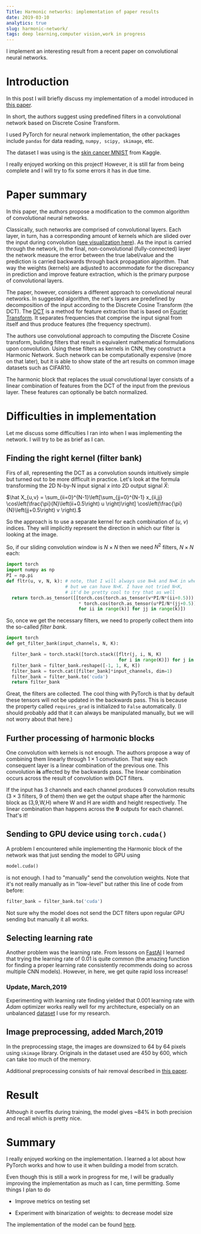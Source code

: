 ```yaml
---
Title: Harmonic networks: implementation of paper results
date: 2019-03-10
analytics: true
slug: harmonic-network/
tags: deep learning,computer vision,work in progress
---
```

I implement an interesting result from a recent paper on convolutional neural networks.

# Introduction

In this post I will briefly discuss my implementation of a model introduced in [this paper](https://arxiv.org/abs/1812.03205v1).

In short, the authors suggest using predefined filters in a convolutional network based on Discrete Cosine Transform.

I used PyTorch for neural network implementation, the other packages include `pandas` for data reading,
`numpy, scipy, skimage`, etc.

The dataset I was using is the [skin cancer MNIST](https://www.kaggle.com/kmader/skin-cancer-mnist-ham10000) from Kaggle.

I really enjoyed working on this project! However, it is still far from being complete and I will try to fix some errors it has in due time.

# Paper summary

In this paper, the authors propose a modification to the common algorithm of convolutional neural networks.

Classically, such networks are comprised of convolutional layers. Each layer, in turn, has a corresponding amount of kernels which are slided over the input during convolution ([see visualization here](https://ujjwalkarn.me/2016/08/11/intuitive-explanation-convnets/)). As the input is carried through the network, in the final, non-convolutional (fully-connected) layer the network measure the error between the true label/value and the prediction is carried backwards through back propagation algorithm. That way the weights (kernels) are adjusted to accommodate for the discrepancy in prediction and improve feature extraction, which is the primary purpose of convolutional layers.

The paper, however, considers a different approach to convolutional neural networks. In suggested algorithm, the net's layers are predefined by decomposition of the input according to the Discrete Cosine Transform (the DCT). The [DCT](https://en.wikipedia.org/wiki/Discrete_cosine_transform ) is a method for feature extraction that is based on [Fourier Transform](https://en.wikipedia.org/wiki/Fourier_transform). It separates frequencies that comprise the input signal from itself and thus produce features (the frequency spectrum).

The authors use convolutional  approach to computing the Discrete Cosine transform, building filters that result in equivalent mathematical formulations upon convolution. Using these filters as kernels in CNN, they construct a Harmonic Network. Such network can be computationally expensive (more on that later), but it is able to show state of the art results on common image datasets such as CIFAR10.

The harmonic block that replaces the usual convolutional layer consists of a linear combination of features from the DCT of the input from the previous layer. These features can optionally be batch normalized.

# Difficulties in implementation

Let me discuss some difficulties I ran into when I was implementing the network. I will try to be as brief as I can.

## Finding the right kernel (filter bank)

Firs of all, representing the DCT as a convolution sounds intuitively simple but turned out to be more difficult in practice. Let's look at the formula transforming the 2D N-by-N input signal $x$ into 2D output signal $\hat X$:

$\hat X_{u,v} = \sum_{ii=0}^{N-1}\left[\sum_{jj=0}^{N-1} x_{ii,jj} \cos\left(\frac{\pi}{N}\left(ii+0.5\right) u \right)\right] \cos\left(\frac{\pi}{N}\left(jj+0.5\right) v \right).$

So the approach is to use a separate kernel for each combination of $(u,~v)$ indices. They will implicitly represent the direction in which our filter is looking at the image.

So, if our sliding convolution window is $N\times N$ then we need $N^2$ filters, $N\times N$ each:

```py
import torch
import numpy as np
PI = np.pi
def fltr(u, v, N, k): # note, that I will always use N=k and N=K in where
                      # but we can have N>K. I have not tried N<K,
                      # it'd be pretty cool to try that as well
  return torch.as_tensor([[torch.cos(torch.as_tensor(v*PI/N*(ii+0.5)))
                           * torch.cos(torch.as_tensor(u*PI/N*(jj+0.5)))
                           for ii in range(k)] for jj in range(k)])
```

So, once we get the necessary filters, we need to properly collect them into the so-called *filter bank*.

```py
import torch
def get_filter_bank(input_channels, N, K):

  filter_bank = torch.stack([torch.stack([fltr(j, i, N, K)
                                          for i in range(K)]) for j in range(K)])
  filter_bank = filter_bank.reshape([-1, 1, K, K])
  filter_bank = torch.cat([filter_bank]*input_channels, dim=1)
  filter_bank = filter_bank.to('cuda')
  return filter_bank
```

Great, the filters are collected. The cool thing with PyTorch is that by default these tensors will not be updated in the backwards pass. This is because the property called `requires_grad` is initialized to `False` automatically. (I should probably add that it can always be manipulated manually, but we will not worry about that here.)

## Further processing of harmonic blocks

One convolution with kernels is not enough. The authors propose a way of combining them linearly through $1\times1$ convolution. That way each consequent layer is a linear combination of the previous one. This convolution __is__ affected by the backwards pass. The linear combination occurs across the result of convolution with DCT filters.

If the input has 3 channels and each channel produces 9 convolution results ($3\times 3$ filters, 9 of them)
then we get the output shape after the harmonic block as (3,9,W,H) where W and H are width and height respectively. The linear combination than happens across the __9__ outputs for each channel. That's it!

## Sending to GPU device using `torch.cuda()`

A problem I encountered while implementing the Harmonic block of the network was that just sending the model to GPU using

```py
model.cuda()
```

is not enough. I had to "manually" send the convolution weights. Note that it's not really manually as in "low-level" but rather this line of code from before:

```py
filter_bank = filter_bank.to('cuda')
```

Not sure why the model does not send the DCT filters upon regular GPU sending but manually it all works.

## Selecting learning rate

Another problem was the learning rate. From lessons on [FastAI](https://fast.ai) I learned that trying the learning rate of 0.01 is quite common (the amazing function for finding a proper learning rate consistently recommends doing so across multiple CNN models). However, in here, we get quite rapid loss increase!

### Update, March,2019

Experimenting with learning rate finding yielded that 0.001 learning rate with *Adam* optimizer works really well for my architecture, especially on an unbalanced [dataset](https://arxiv.org/abs/1803.10417) I use for my research.

## Image preprocessing, added March,2019

In the preprocessing stage, the images are downsized to 64 by 64 pixels using `skimage` library. Originals in the dataset used are 450 by 600, which can take too much of the memory.

Additional preprocessing consists of hair removal described in [this paper](https://citeseerx.ist.psu.edu/viewdoc/download?doi=10.1.1.13.3821&rep=rep1&type=pdf).

# Result

Although it overfits during training, the model gives ~84% in both precision and recall which is pretty nice.

# Summary

I really enjoyed working on the implementation. I learned a lot about how PyTorch works and how to use it when building a model from scratch.

Even though this is still a work in progress for me, I will be gradually improving the implementation as much as I can, time permitting. Some things I plan to do

* Improve metrics on testing set

* Experiment with binarization of weights: to decrease model size

The implementation of the model can be found [here](https://github.com/iliailmer/harmonic_network).
